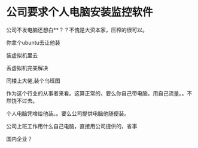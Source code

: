 # 公司要求个人电脑安装监控软件


公司不发电脑还想白**？？不愧是大资本家，压榨的很可以。<img id="aimg_CwrDW" onclick="zoom(this, this.src, 0, 0, 0)" class="zoom" src="https://cdn.jsdelivr.net/gh/hishis/forum-master/public/images/patch.gif" onmouseover="img_onmouseoverfunc(this)" onload="thumbImg(this)" border="0" alt="" />

你拿个ubuntu去让他装<img src="static/image/smiley/default/lol.gif" smilieid="12" border="0" alt="" />

装虚拟机里去

丢虚拟机完美解决

同楼上大佬,装个乌班图<img src="static/image/smiley/default/lol.gif" smilieid="12" border="0" alt="" />

作为这个行业的从事者来看。这算正常的，要么你自己带电脑。用自己流量。。不然饶不过去。

个人电脑凭啥给他装。。要么公司提供电脑他随便装。

公司上班工作用什么自己电脑，直接用公司提供的，省事

国内企业？<img src="static/image/smiley/default/sad.gif" smilieid="2" border="0" alt="" />
